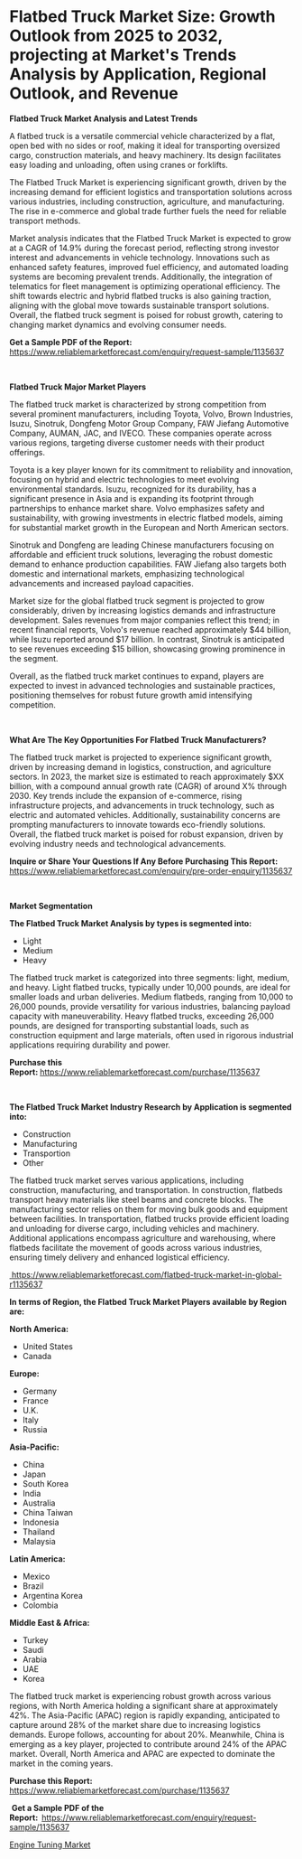 <p><h1>Flatbed Truck Market Size: Growth Outlook from 2025 to 2032, projecting at Market's Trends Analysis by Application, Regional Outlook, and Revenue</h1></p><p><strong>Flatbed Truck Market Analysis and Latest Trends</strong></p>
<p><p>A flatbed truck is a versatile commercial vehicle characterized by a flat, open bed with no sides or roof, making it ideal for transporting oversized cargo, construction materials, and heavy machinery. Its design facilitates easy loading and unloading, often using cranes or forklifts. </p><p>The Flatbed Truck Market is experiencing significant growth, driven by the increasing demand for efficient logistics and transportation solutions across various industries, including construction, agriculture, and manufacturing. The rise in e-commerce and global trade further fuels the need for reliable transport methods. </p><p>Market analysis indicates that the Flatbed Truck Market is expected to grow at a CAGR of 14.9% during the forecast period, reflecting strong investor interest and advancements in vehicle technology. Innovations such as enhanced safety features, improved fuel efficiency, and automated loading systems are becoming prevalent trends. Additionally, the integration of telematics for fleet management is optimizing operational efficiency. The shift towards electric and hybrid flatbed trucks is also gaining traction, aligning with the global move towards sustainable transport solutions. Overall, the flatbed truck segment is poised for robust growth, catering to changing market dynamics and evolving consumer needs.</p></p>
<p><strong>Get a Sample PDF of the Report:&nbsp;</strong> <a href="https://www.reliablemarketforecast.com/enquiry/request-sample/1135637?utm_campaign=3096&utm_medium=2&utm_source=Github&utm_content=ia&utm_term=30032025&utm_id=flatbed-truck">https://www.reliablemarketforecast.com/enquiry/request-sample/1135637</a></p>
<p>&nbsp;</p>
<p><strong>Flatbed Truck Major Market Players</strong></p>
<p><p>The flatbed truck market is characterized by strong competition from several prominent manufacturers, including Toyota, Volvo, Brown Industries, Isuzu, Sinotruk, Dongfeng Motor Group Company, FAW Jiefang Automotive Company, AUMAN, JAC, and IVECO. These companies operate across various regions, targeting diverse customer needs with their product offerings.</p><p>Toyota is a key player known for its commitment to reliability and innovation, focusing on hybrid and electric technologies to meet evolving environmental standards. Isuzu, recognized for its durability, has a significant presence in Asia and is expanding its footprint through partnerships to enhance market share. Volvo emphasizes safety and sustainability, with growing investments in electric flatbed models, aiming for substantial market growth in the European and North American sectors.</p><p>Sinotruk and Dongfeng are leading Chinese manufacturers focusing on affordable and efficient truck solutions, leveraging the robust domestic demand to enhance production capabilities. FAW Jiefang also targets both domestic and international markets, emphasizing technological advancements and increased payload capacities.</p><p>Market size for the global flatbed truck segment is projected to grow considerably, driven by increasing logistics demands and infrastructure development. Sales revenues from major companies reflect this trend; in recent financial reports, Volvo's revenue reached approximately $44 billion, while Isuzu reported around $17 billion. In contrast, Sinotruk is anticipated to see revenues exceeding $15 billion, showcasing growing prominence in the segment.</p><p>Overall, as the flatbed truck market continues to expand, players are expected to invest in advanced technologies and sustainable practices, positioning themselves for robust future growth amid intensifying competition.</p></p>
<p>&nbsp;</p>
<p><strong>What Are The Key Opportunities For Flatbed Truck Manufacturers?</strong></p>
<p><p>The flatbed truck market is projected to experience significant growth, driven by increasing demand in logistics, construction, and agriculture sectors. In 2023, the market size is estimated to reach approximately $XX billion, with a compound annual growth rate (CAGR) of around X% through 2030. Key trends include the expansion of e-commerce, rising infrastructure projects, and advancements in truck technology, such as electric and automated vehicles. Additionally, sustainability concerns are prompting manufacturers to innovate towards eco-friendly solutions. Overall, the flatbed truck market is poised for robust expansion, driven by evolving industry needs and technological advancements.</p></p>
<p><strong>Inquire or Share Your Questions If Any Before Purchasing This Report:</strong> <a href="https://www.reliablemarketforecast.com/enquiry/pre-order-enquiry/1135637?utm_campaign=3096&utm_medium=2&utm_source=Github&utm_content=ia&utm_term=30032025&utm_id=flatbed-truck">https://www.reliablemarketforecast.com/enquiry/pre-order-enquiry/1135637</a></p>
<p>&nbsp;</p>
<p><strong>Market Segmentation</strong></p>
<p><strong>The Flatbed Truck Market Analysis by types is segmented into:</strong></p>
<p><ul><li>Light</li><li>Medium</li><li>Heavy</li></ul></p>
<p><p>The flatbed truck market is categorized into three segments: light, medium, and heavy. Light flatbed trucks, typically under 10,000 pounds, are ideal for smaller loads and urban deliveries. Medium flatbeds, ranging from 10,000 to 26,000 pounds, provide versatility for various industries, balancing payload capacity with maneuverability. Heavy flatbed trucks, exceeding 26,000 pounds, are designed for transporting substantial loads, such as construction equipment and large materials, often used in rigorous industrial applications requiring durability and power.</p></p>
<p><strong>Purchase this Report:&nbsp;</strong><a href="https://www.reliablemarketforecast.com/purchase/1135637?utm_campaign=3096&utm_medium=2&utm_source=Github&utm_content=ia&utm_term=30032025&utm_id=flatbed-truck">https://www.reliablemarketforecast.com/purchase/1135637</a></p>
<p>&nbsp;</p>
<p><strong>The Flatbed Truck Market Industry Research by Application is segmented into:</strong></p>
<p><ul><li>Construction</li><li>Manufacturing</li><li>Transportion</li><li>Other</li></ul></p>
<p><p>The flatbed truck market serves various applications, including construction, manufacturing, and transportation. In construction, flatbeds transport heavy materials like steel beams and concrete blocks. The manufacturing sector relies on them for moving bulk goods and equipment between facilities. In transportation, flatbed trucks provide efficient loading and unloading for diverse cargo, including vehicles and machinery. Additional applications encompass agriculture and warehousing, where flatbeds facilitate the movement of goods across various industries, ensuring timely delivery and enhanced logistical efficiency.</p></p>
<p><a href="https://www.reliablemarketforecast.com/flatbed-truck-market-in-global-r1135637?utm_campaign=3096&utm_medium=2&utm_source=Github&utm_content=ia&utm_term=30032025&utm_id=flatbed-truck">&nbsp;https://www.reliablemarketforecast.com/flatbed-truck-market-in-global-r1135637</a></p>
<p><strong>In terms of Region, the Flatbed Truck Market Players available by Region are:</strong></p>
<p>
    <p> <strong> North America: </strong>
        <ul>
            <li>United States</li>
            <li>Canada</li>
        </ul>
        </p> 
    <p> <strong> Europe: </strong>
        <ul>
            <li>Germany</li>
            <li>France</li>
            <li>U.K.</li>
            <li>Italy</li>
            <li>Russia</li>
        </ul>
        </p> 
    <p> <strong> Asia-Pacific: </strong>
        <ul>
            <li>China</li>
            <li>Japan</li>
            <li>South Korea</li>
            <li>India</li>
            <li>Australia</li>
            <li>China Taiwan</li>
            <li>Indonesia</li>
            <li>Thailand</li>
            <li>Malaysia</li>
        </ul>
        </p> 
    <p> <strong> Latin America: </strong>
        <ul>
            <li>Mexico</li>
            <li>Brazil</li>
            <li>Argentina Korea</li>
            <li>Colombia</li>
        </ul>
        </p> 
    <p> <strong> Middle East & Africa: </strong>
        <ul>
            <li>Turkey</li>
            <li>Saudi</li>
            <li>Arabia</li>
            <li>UAE</li>
            <li>Korea</li>
        </ul>
    </p>
    </p>
<p><p>The flatbed truck market is experiencing robust growth across various regions, with North America holding a significant share at approximately 42%. The Asia-Pacific (APAC) region is rapidly expanding, anticipated to capture around 28% of the market share due to increasing logistics demands. Europe follows, accounting for about 20%. Meanwhile, China is emerging as a key player, projected to contribute around 24% of the APAC market. Overall, North America and APAC are expected to dominate the market in the coming years.</p></p>
<p><strong>Purchase this Report: </strong><a href="https://www.reliablemarketforecast.com/purchase/1135637?utm_campaign=3096&utm_medium=2&utm_source=Github&utm_content=ia&utm_term=30032025&utm_id=flatbed-truck">https://www.reliablemarketforecast.com/purchase/1135637</a></p>
<p>&nbsp;<strong>Get a Sample PDF of the Report:&nbsp;&nbsp;</strong><a href="https://www.reliablemarketforecast.com/enquiry/request-sample/1135637?utm_campaign=3096&utm_medium=2&utm_source=Github&utm_content=ia&utm_term=30032025&utm_id=flatbed-truck">https://www.reliablemarketforecast.com/enquiry/request-sample/1135637</a></p>
<p><strong></strong></p>
<p><p><a href="https://github.com/osamhcombre/Market-Research-Report-List-1/blob/main/engine-tuning-market.md?utm_campaign=3096&utm_medium=2&utm_source=Github&utm_content=ia&utm_term=30032025&utm_id=flatbed-truck">Engine Tuning Market</a></p></p>